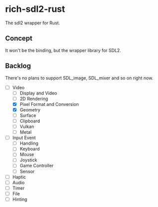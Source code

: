 # rich-sdl2-rust

The sdl2 wrapper for Rust.

## Concept

It won't be the binding, but the wrapper library for SDL2.

## Backlog

There's no plans to support SDL_image, SDL_mixer and so on right now.

- [ ] Video
  - [ ] Display and Video
  - [ ] 2D Rendering
  - [x] Pixel Format and Conversion
  - [x] Geometry
  - [ ] Surface
  - [ ] Clipboard
  - [ ] Vulkan
  - [ ] Metal
- [ ] Input Event
  - [ ] Handling
  - [ ] Keyboard
  - [ ] Mouse
  - [ ] Joystick
  - [ ] Game Controller
  - [ ] Sensor
- [ ] Haptic
- [ ] Audio
- [ ] Timer
- [ ] File
- [ ] Hinting
